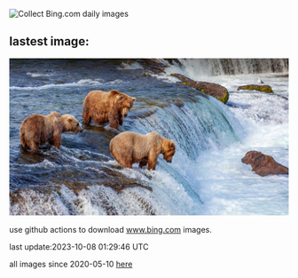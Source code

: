 ![Collect Bing.com daily images](https://github.com/counter2015/bing-daily-images/workflows/Collect%20Bing.com%20daily%20images/badge.svg)
## lastest image:
![](images/GrizzlyFalls.jpg)

use github actions to download www.bing.com images.

last update:2023-10-08 01:29:46 UTC

all images since 2020-05-10 [here](https://github.com/counter2015/bing-daily-images/tree/master/images) 
